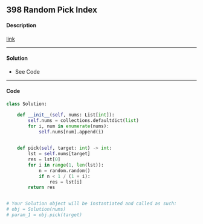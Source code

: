 ## 398 Random Pick Index

#### Description

[link](https://leetcode.com/problems/random-pick-index/)

---

#### Solution

- See Code

---

#### Code

```python
class Solution:

    def __init__(self, nums: List[int]):
        self.nums = collections.defaultdict(list)
        for i, num in enumerate(nums):
            self.nums[num].append(i)
            

    def pick(self, target: int) -> int:
        lst = self.nums[target]
        res = lst[0]
        for i in range(1, len(lst)):
            n = random.random()
            if n < 1 / (1 + i):
                res = lst[i]
        return res


# Your Solution object will be instantiated and called as such:
# obj = Solution(nums)
# param_1 = obj.pick(target)
```